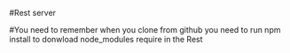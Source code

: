 #Rest server

#You need to remember when you clone from github you need to run npm install to donwload node_modules 
require in the Rest
